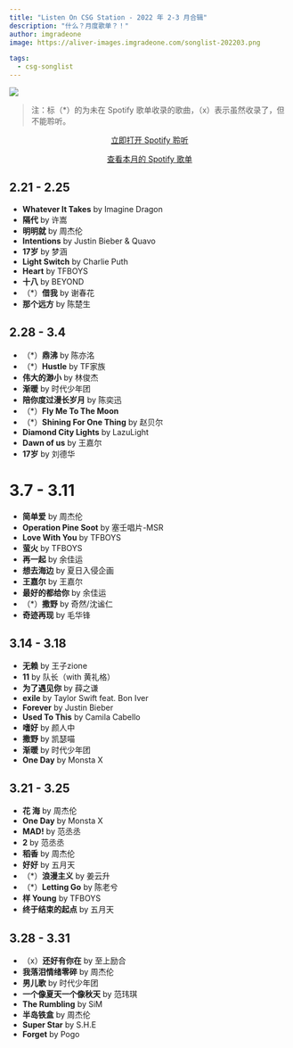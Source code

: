 ```yaml
---
title: "Listen On CSG Station - 2022 年 2-3 月合辑"
description: "什么？月度歌单？！"
author: imgradeone
image: https://aliver-images.imgradeone.com/songlist-202203.png

tags:
  - csg-songlist
---
```


![](https://aliver-images.imgradeone.com/songlist-202203-2x.png)

> 注：标（\*）的为未在 Spotify 歌单收录的歌曲，（x）表示虽然收录了，但不能聆听。

<div style="text-align: center">
  <p><a rel="nofollow noopener noreferrer" target="_blank" href="https://open.spotify.com/playlist/5TL2SJ5wauDfccN9AJqdLI" class="button">立即打开 Spotify 聆听</a></p>
  <p><a rel="nofollow noopener noreferrer" target="_blank" href="https://open.spotify.com/playlist/0Zr3JnPQGBnkHQjS3oOi3x" class="button flat">查看本月的 Spotify 歌单</a></p>
</div>

## 2.21 - 2.25

- **Whatever It Takes** by Imagine Dragon
- **隔代** by 许嵩
- **明明就** by 周杰伦
- **Intentions** by Justin Bieber & Quavo
- **17岁** by 梦涵
- **Light Switch** by Charlie Puth
- **Heart** by TFBOYS
- **十八** by BEYOND
- （\*）**借我** by 谢春花
- **那个远方** by 陈楚生

## 2.28 - 3.4

- （\*）**鼎沸** by 陈亦洺
- （\*）**Hustle** by TF家族
- **伟大的渺小** by 林俊杰
- **渐暖** by 时代少年团
- **陪你度过漫长岁月** by 陈奕迅
- （\*）**Fly Me To The Moon**
- （\*）**Shining For One Thing** by 赵贝尔
- **Diamond City Lights** by LazuLight
- **Dawn of us** by 王嘉尔
- **17岁** by 刘德华

# 3.7 - 3.11

- **简单爱** by 周杰伦
- **Operation Pine Soot** by 塞壬唱片-MSR
- **Love With You** by TFBOYS
- **萤火** by TFBOYS
- **再一起** by 余佳运
- **想去海边** by 夏日入侵企画
- **王嘉尔** by 王嘉尔
- **最好的都给你** by 余佳运
- （\*）**撒野** by 奇然/沈谧仁
- **奇迹再现** by 毛华锋

## 3.14 - 3.18

- **无赖** by 王子zione
- **11** by 队长（with 黄礼格）
- **为了遇见你** by 薛之谦
- **exile** by Taylor Swift feat. Bon Iver
- **Forever** by Justin Bieber
- **Used To This** by Camila Cabello
- **嗜好** by 颜人中
- **撒野** by 凯瑟喵
- **渐暖** by 时代少年团
- **One Day** by Monsta X

## 3.21 - 3.25

- **花 海** by 周杰伦
- **One Day** by Monsta X
- **MAD!** by 范丞丞
- **2** by 范丞丞
- **稻香** by 周杰伦
- **好好** by 五月天
- （\*）**浪漫主义** by 姜云升
- （\*）**Letting Go** by 陈老兮
- **样 Young** by TFBOYS
- **终于结束的起点** by 五月天

## 3.28 - 3.31

- （x）**还好有你在** by 至上励合
- **我落泪情绪零碎** by 周杰伦
- **男儿歌** by 时代少年团
- **一个像夏天一个像秋天** by 范玮琪
- **The Rumbling** by SiM
- **半岛铁盒** by 周杰伦
- **Super Star** by S.H.E
- **Forget** by Pogo
